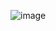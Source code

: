 ![image](https://github.com/Rahul-chaurasiya/Leetcode-Practice-Problem/assets/77222540/e99c3c35-ca45-4e4c-ac8d-f0238323180d)
